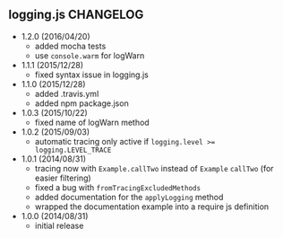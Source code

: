 ## logging.js CHANGELOG

* 1.2.0 (2016/04/20)
  - added mocha tests
  - use `console.warm` for logWarn
* 1.1.1 (2015/12/28)
  - fixed syntax issue in logging.js
* 1.1.0 (2015/12/28)
  - added .travis.yml
  - added npm package.json
* 1.0.3 (2015/10/22)
  - fixed name of logWarn method
* 1.0.2 (2015/09/03)
  - automatic tracing only active if `logging.level >= logging.LEVEL_TRACE`
* 1.0.1 (2014/08/31)
  - tracing now with `Example.callTwo` instead of `Example` `callTwo` (for easier filtering)
  - fixed a bug with `fromTracingExcludedMethods`
  - added documentation for the `applyLogging` method
  - wrapped the documentation example into a require js definition
* 1.0.0 (2014/08/31)
  - initial release


